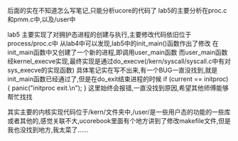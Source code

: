 后面的实在不知道怎么写笔记,只能分析ucore的代码了
lab5的主要分析在proc.c和pmm.c中,以及/user中

lab5 主要实现了对拥护态进程的创建与执行,主要修改代码依旧位于process/proc.c中
从lab4中可以发现,lab5中的init_main()函数作出了修改
在init_main函数中又创建了一个新的进程,即调用user_main函数
而user_main函数经kernel_execve实现,最终实现是通过do_execve(/kern/syscall/syscall.c中有对sys_execve的实现函数)
具体笔记实在写不出来,有一个BUG一直没找到,就是init_main函数已经通过了,但是在do_exit结束进程的时候
    if (current == initproc) {
        panic("initproc exit.\n");
    }
这里始终会报错,一直没找到原因,希望其他师傅能够帮忙找找

其实主要的内核实现代码位于/kern/文件夹中,/user/是一些用户态的功能的一些库或者其他的,感觉关联不大,ucorebook里面有个地方讲到了修改makefile文件,但是我也没找到地方,我太菜了......
